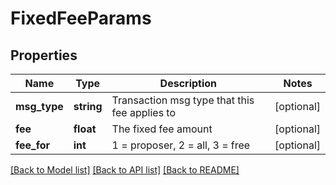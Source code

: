 # FixedFeeParams

## Properties
Name | Type | Description | Notes
------------ | ------------- | ------------- | -------------
**msg_type** | **string** | Transaction msg type that this fee applies to | [optional] 
**fee** | **float** | The fixed fee amount | [optional] 
**fee_for** | **int** | 1 &#x3D; proposer, 2 &#x3D; all, 3 &#x3D; free | [optional] 

[[Back to Model list]](../../README.md#documentation-for-models) [[Back to API list]](../../README.md#documentation-for-api-endpoints) [[Back to README]](../../README.md)

